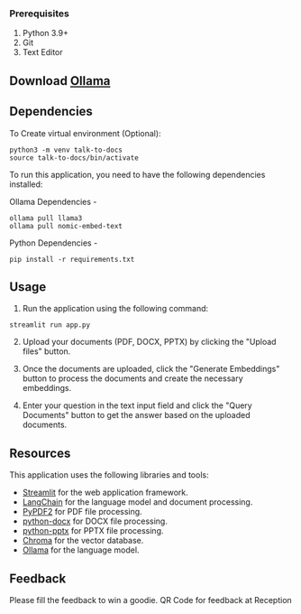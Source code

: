 ### Prerequisites
1. Python 3.9+ 
2. Git 
3. Text Editor 

## Download [Ollama](https://ollama.com/download)

## Dependencies

To Create virtual environment (Optional):

```
python3 -m venv talk-to-docs
source talk-to-docs/bin/activate
```

To run this application, you need to have the following dependencies installed:

Ollama Dependencies -
```
ollama pull llama3
ollama pull nomic-embed-text
```
Python Dependencies - 
```
pip install -r requirements.txt
```

## Usage

1. Run the application using the following command:
```
streamlit run app.py
```
2. Upload your documents (PDF, DOCX, PPTX) by clicking the "Upload files" button.

3. Once the documents are uploaded, click the "Generate Embeddings" button to process the documents and create the necessary embeddings.

4. Enter your question in the text input field and click the "Query Documents" button to get the answer based on the uploaded documents.


## Resources
This application uses the following libraries and tools:

- [Streamlit](https://streamlit.io/) for the web application framework.
- [LangChain](https://langchain.com/) for the language model and document processing.
- [PyPDF2](https://pypi.org/project/PyPDF2/) for PDF file processing.
- [python-docx](https://python-docx.readthedocs.io/) for DOCX file processing.
- [python-pptx](https://python-pptx.readthedocs.io/) for PPTX file processing.
- [Chroma](https://www.trychroma.com/) for the vector database.
- [Ollama](https://www.anthropic.com/models) for the language model.


## Feedback
Please fill the feedback to win a goodie.
QR Code for feedback at Reception
